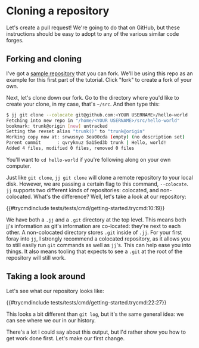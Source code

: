 # Cloning a repository

Let's create a pull request! We're going to do that on GitHub, but these
instructions should be easy to adopt to any of the various similar code forges.

## Forking and cloning

I've got a [sample repository] that you can fork. We'll be using this repo as
an example for this first part of the tutorial. Click "fork" to create a fork
of your own.

Next, let's clone down our fork. Go to the directory where you'd like to create
your clone, in my case, that's `~/src`. And then type this:

```bash
$ jj git clone --colocate git@github.com:<YOUR USERNAME>/hello-world
Fetching into new repo in "/home/<YOUR USERNAME>/src/hello-world"
bookmark: trunk@origin [new] untracked
Setting the revset alias "trunk()" to "trunk@origin"
Working copy now at: snwusnyo 3ea00cda (empty) (no description set)
Parent commit      : qvryknuz 5a15ed3b trunk | Hello, world!
Added 4 files, modified 0 files, removed 0 files
```

You'll want to `cd hello-world` if you're following along on your own computer.

Just like `git clone`, `jj git clone` will clone a remote repository
to your local disk. However, we are passing a certain flag to this
command, `--colocate`. `jj` supports two different kinds of repositories:
colocated, and non-colocated. What's the difference? Well, let's take a look
at our repository:

{{#trycmdinclude tests/tests/cmd/getting-started.trycmd:10:19}} 

We have both a `.jj` and a `.git` directory at the top level. This means both
jj's information as git's information are co-located: they're next to each
other. A non-colocated directory stores `.git` inside of `.jj`. For your
first foray into `jj`, I strongly recommend a colocated repository, as it
allows you to still easily run `git` commands as well as `jj`'s. This can
help ease you into things. It also means tooling that expects to see a `.git`
at the root of the repository will still work.

## Taking a look around

Let's see what our repository looks like:

{{#trycmdinclude tests/tests/cmd/getting-started.trycmd:22:27}} 

This looks a bit different than `git log`, but it's the same general idea: we
can see where we our in our history.

There's a lot I could say about this output, but I'd rather show you how to get
work done first. Let's make our first change.

[sample repository]: https://github.com/jj-tutorial/hello-world